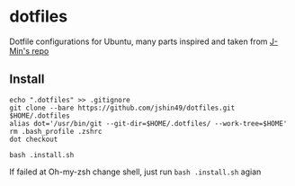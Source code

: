 # dotfiles

Dotfile configurations for Ubuntu, many parts inspired and taken from [J-Min's repo](https://github.com/j-min/dotfiles)

## Install
```
echo ".dotfiles" >> .gitignore
git clone --bare https://github.com/jshin49/dotfiles.git $HOME/.dotfiles
alias dot='/usr/bin/git --git-dir=$HOME/.dotfiles/ --work-tree=$HOME'
rm .bash_profile .zshrc
dot checkout

bash .install.sh
```

If failed at Oh-my-zsh change shell, just run ```bash .install.sh``` agian
